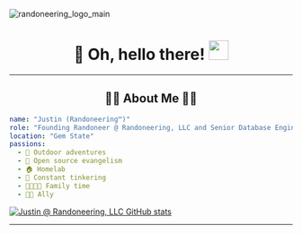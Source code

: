 
![randoneering_logo_main](https://github.com/user-attachments/assets/6b9c7958-17b5-4df4-8959-ffaaf2af9e44)

<div align="center">
  
# 🦇 Oh, hello there! <img src="https://media.hachyderm.io/custom_emojis/images/000/048/515/static/a76b693d09368634.png" height="35px" width="35px"> </img>

</div>



---

<div align="center">


## 🤘🏻 About Me 🏳️‍🌈 


</div>


<div align="left">
  
```yaml
name: "Justin (Randoneering™)"
role: "Founding Randoneer @ Randoneering, LLC and Senior Database Engineer @ RxBenefits, Inc"
location: "Gem State"
passions:
  - 🌲 Outdoor adventures
  - 🐧 Open source evangelism  
  - 🏠 Homelab
  - 🔧 Constant tinkering
  - 👨‍👩‍👧‍👦 Family time
  - 🏳️‍🌈 Ally
```

</div>

[![Justin @ Randoneering, LLC GitHub stats](https://github-readme-stats.vercel.app/api?username=randoneering&show_icons=true&theme=radical)](https://github.com/anuraghazra/github-readme-stats)


---
